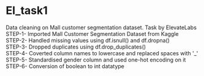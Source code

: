# El_task1
Data cleaning on Mall customer segmentation dataset. Task by ElevateLabs\
STEP-1- Imported Mall Customer Segmentation Dataset from Kaggle\
STEP-2- Handled missing values using df.isnull() and df.dropna()\
STEP-3- Dropped duplicates using df.drop_duplicates()\
STEP-4- Coverted column names to lowercase and replaced spaces with '_'\
STEP-5- Standardised gender column and used one-hot encoding on it\
STEP-6- Conversion of boolean to int datatype

